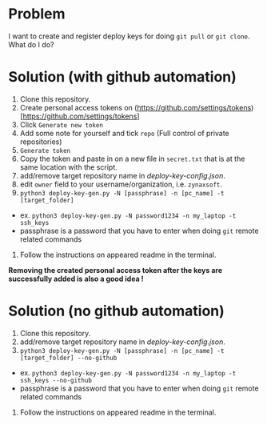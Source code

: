 # Problem
I want to create and register deploy keys for doing `git pull` or `git clone`. What do I do?

# Solution (with github automation)
1. Clone this repository.
1. Create personal access tokens on (https://github.com/settings/tokens)[https://github.com/settings/tokens]
1. Click `Generate new token`
1. Add some note for yourself and tick `repo` (Full control of private repositories)
1. `Generate token`
1. Copy the token and paste in on a new file in `secret.txt` that is at the same location with the script.
1. add/remove target repository name in *deploy-key-config.json*.
1. edit `owner` field to your username/organization, i.e. `zynaxsoft`.
1. `python3 deploy-key-gen.py -N [passphrase] -n [pc_name] -t [target_folder]`
  * ex. `python3 deploy-key-gen.py -N password1234 -n my_laptop -t ssh_keys`
  * passphrase is a password that you have to enter when doing `git` remote related commands
1. Follow the instructions on appeared readme in the terminal.

**Removing the created personal access token after the keys are successfully added is also a good idea !**


# Solution (no github automation)
1. Clone this repository.
1. add/remove target repository name in *deploy-key-config.json*.
1. `python3 deploy-key-gen.py -N [passphrase] -n [pc_name] -t [target_folder] --no-github`
  * ex. `python3 deploy-key-gen.py -N password1234 -n my_laptop -t ssh_keys --no-github`
  * passphrase is a password that you have to enter when doing `git` remote related commands
1. Follow the instructions on appeared readme in the terminal.
